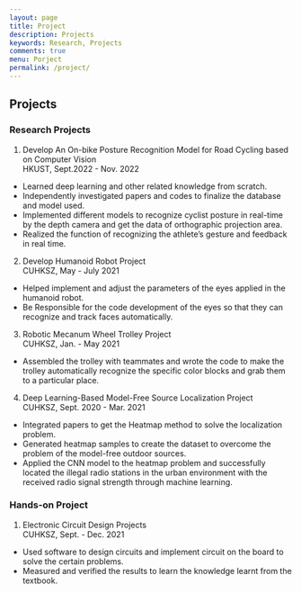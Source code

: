 ```yaml
---
layout: page
title: Project
description: Projects
keywords: Research, Projects
comments: true
menu: Porject
permalink: /project/
---
```





## **Projects**

### **Research Projects**

1. Develop An On-bike Posture Recognition Model for Road Cycling based on Computer Vision  
HKUST, Sept.2022 - Nov. 2022

- Learned deep learning and other related knowledge from scratch.
- Independently investigated papers and codes to finalize the database and model used.
- Implemented different models to recognize cyclist posture in real-time by the depth camera and get the data of orthographic projection area.
- Realized the function of recognizing the athlete’s gesture and feedback in real time.

2. Develop Humanoid Robot Project  
CUHKSZ, May - July 2021  

- Helped implement and adjust the parameters of the eyes applied in the humanoid robot.
- Be Responsible for the code development of the eyes so that they can recognize and track faces automatically.

3. Robotic Mecanum Wheel Trolley Project  
CUHKSZ, Jan. - May 2021  

- Assembled the trolley with teammates and wrote the code to make the trolley automatically recognize the specific color blocks and grab them to a particular place.

4. Deep Learning-Based Model-Free Source Localization Project  
CUHKSZ, Sept. 2020 - Mar. 2021  

- Integrated papers to get the Heatmap method to solve the localization problem.
- Generated heatmap samples to create the dataset to overcome the problem of the model-free outdoor sources.
- Applied the CNN model to the heatmap problem and successfully located the illegal radio stations in the urban environment with the received radio signal strength through machine learning.

### **Hands-on Project**

1. Electronic Circuit Design Projects  
CUHKSZ, Sept. - Dec. 2021  

- Used software to design circuits and implement circuit on the board to solve the certain problems.
- Measured and verified the results to learn the knowledge learnt from the textbook.
